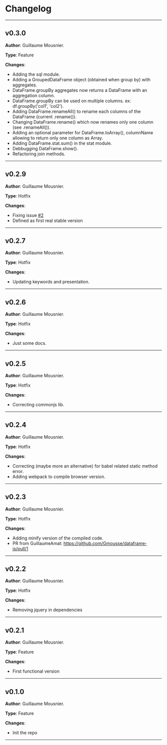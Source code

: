 # Changelog

---

## v0.3.0

**Author**: Guillaume Mousnier.

**Type**: Feature

**Changes**:
- Adding the sql module.
- Adding a GroupedDataFrame object (obtained when group by) with aggregates.
- DataFrame.groupBy aggregates now returns a DataFrame with an aggregation column.
- DataFrame.groupBy can be used on multiple columns. ex: df.groupBy('col1', 'col2').
- Adding DataFrame.renameAll() to rename each columns of the DataFrame (current .rename()).
- Changing DataFrame.rename() which now renames only one column (see .renameAll()).
- Adding an optional parameter for DataFrame.toArray(), columnName allowing to return only one column as Array.
- Adding DataFrame.stat.sum() in the stat module.
- Debbugging DataFrame.show().
- Refactoring join methods.

---

## v0.2.9

**Author**: Guillaume Mousnier.

**Type**: Hotfix

**Changes**:
- Fixing issue [#2](https://github.com/Gmousse/dataframe-js/issues/2)
- Defined as first real stable version

---

## v0.2.7

**Author**: Guillaume Mousnier.

**Type**: Hotfix

**Changes**:
- Updating keywords and presentation.

---

## v0.2.6

**Author**: Guillaume Mousnier.

**Type**: Hotfix

**Changes**:
- Just some docs.

---

## v0.2.5

**Author**: Guillaume Mousnier.

**Type**: Hotfix

**Changes**:
- Correcting commonjs lib.

---

## v0.2.4

**Author**: Guillaume Mousnier.

**Type**: Hotfix

**Changes**:
- Correcting (maybe more an alternative) for babel related static method error.
- Adding webpack to compile browser version.

---

## v0.2.3

**Author**: Guillaume Mousnier.

**Type**: Hotfix

**Changes**:
- Adding minify version of the compiled code.
- PR from GuillaumeAmat: https://github.com/Gmousse/dataframe-js/pull/1

---

## v0.2.2

**Author**: Guillaume Mousnier.

**Type**: Hotfix

**Changes**:
- Removing jquery in dependencies

---

## v0.2.1

**Author**: Guillaume Mousnier.

**Type**: Feature

**Changes**:
- First functional version

---

## v0.1.0

**Author**: Guillaume Mousnier.

**Type**: Feature

**Changes**:
- Init the repo

---
